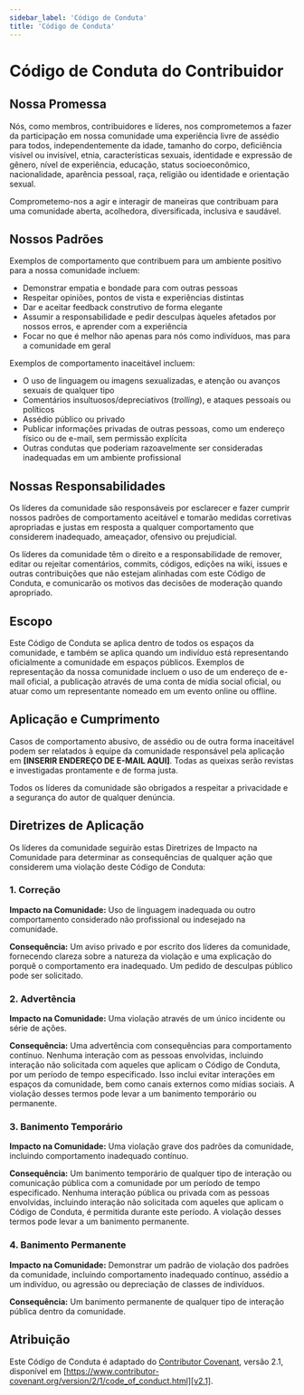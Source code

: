 ```yaml
---
sidebar_label: 'Código de Conduta'
title: 'Código de Conduta'
---
```

# Código de Conduta do Contribuidor

## Nossa Promessa

Nós, como membros, contribuidores e líderes, nos comprometemos a fazer da participação em nossa comunidade uma experiência livre de assédio para todos, independentemente da idade, tamanho do corpo, deficiência visível ou invisível, etnia, características sexuais, identidade e expressão de gênero, nível de experiência, educação, status socioeconômico, nacionalidade, aparência pessoal, raça, religião ou identidade e orientação sexual.

Comprometemo-nos a agir e interagir de maneiras que contribuam para uma comunidade aberta, acolhedora, diversificada, inclusiva e saudável.

## Nossos Padrões

Exemplos de comportamento que contribuem para um ambiente positivo para a nossa comunidade incluem:

* Demonstrar empatia e bondade para com outras pessoas
* Respeitar opiniões, pontos de vista e experiências distintas
* Dar e aceitar feedback construtivo de forma elegante
* Assumir a responsabilidade e pedir desculpas àqueles afetados por nossos erros, e aprender com a experiência
* Focar no que é melhor não apenas para nós como indivíduos, mas para a comunidade em geral

Exemplos de comportamento inaceitável incluem:

* O uso de linguagem ou imagens sexualizadas, e atenção ou avanços sexuais de qualquer tipo
* Comentários insultuosos/depreciativos (*trolling*), e ataques pessoais ou políticos
* Assédio público ou privado
* Publicar informações privadas de outras pessoas, como um endereço físico ou de e-mail, sem permissão explícita
* Outras condutas que poderiam razoavelmente ser consideradas inadequadas em um ambiente profissional

## Nossas Responsabilidades

Os líderes da comunidade são responsáveis por esclarecer e fazer cumprir nossos padrões de comportamento aceitável e tomarão medidas corretivas apropriadas e justas em resposta a qualquer comportamento que considerem inadequado, ameaçador, ofensivo ou prejudicial.

Os líderes da comunidade têm o direito e a responsabilidade de remover, editar ou rejeitar comentários, commits, códigos, edições na wiki, issues e outras contribuições que não estejam alinhadas com este Código de Conduta, e comunicarão os motivos das decisões de moderação quando apropriado.

## Escopo

Este Código de Conduta se aplica dentro de todos os espaços da comunidade, e também se aplica quando um indivíduo está representando oficialmente a comunidade em espaços públicos. Exemplos de representação da nossa comunidade incluem o uso de um endereço de e-mail oficial, a publicação através de uma conta de mídia social oficial, ou atuar como um representante nomeado em um evento online ou offline.

## Aplicação e Cumprimento

Casos de comportamento abusivo, de assédio ou de outra forma inaceitável podem ser relatados à equipe da comunidade responsável pela aplicação em **[INSERIR ENDEREÇO DE E-MAIL AQUI]**. Todas as queixas serão revistas e investigadas prontamente e de forma justa.

Todos os líderes da comunidade são obrigados a respeitar a privacidade e a segurança do autor de qualquer denúncia.

## Diretrizes de Aplicação

Os líderes da comunidade seguirão estas Diretrizes de Impacto na Comunidade para determinar as consequências de qualquer ação que considerem uma violação deste Código de Conduta:

### 1. Correção

**Impacto na Comunidade:** Uso de linguagem inadequada ou outro comportamento considerado não profissional ou indesejado na comunidade.

**Consequência:** Um aviso privado e por escrito dos líderes da comunidade, fornecendo clareza sobre a natureza da violação e uma explicação do porquê o comportamento era inadequado. Um pedido de desculpas público pode ser solicitado.

### 2. Advertência

**Impacto na Comunidade:** Uma violação através de um único incidente ou série de ações.

**Consequência:** Uma advertência com consequências para comportamento contínuo. Nenhuma interação com as pessoas envolvidas, incluindo interação não solicitada com aqueles que aplicam o Código de Conduta, por um período de tempo especificado. Isso inclui evitar interações em espaços da comunidade, bem como canais externos como mídias sociais. A violação desses termos pode levar a um banimento temporário ou permanente.

### 3. Banimento Temporário

**Impacto na Comunidade:** Uma violação grave dos padrões da comunidade, incluindo comportamento inadequado contínuo.

**Consequência:** Um banimento temporário de qualquer tipo de interação ou comunicação pública com a comunidade por um período de tempo especificado. Nenhuma interação pública ou privada com as pessoas envolvidas, incluindo interação não solicitada com aqueles que aplicam o Código de Conduta, é permitida durante este período. A violação desses termos pode levar a um banimento permanente.

### 4. Banimento Permanente

**Impacto na Comunidade:** Demonstrar um padrão de violação dos padrões da comunidade, incluindo comportamento inadequado contínuo, assédio a um indivíduo, ou agressão ou depreciação de classes de indivíduos.

**Consequência:** Um banimento permanente de qualquer tipo de interação pública dentro da comunidade.

## Atribuição

Este Código de Conduta é adaptado do [Contributor Covenant][homepage], versão 2.1, disponível em [https://www.contributor-covenant.org/version/2/1/code_of_conduct.html][v2.1].

[homepage]: https://www.contributor-covenant.org
[v2.1]: https://www.contributor-covenant.org/version/2/1/code_of_conduct.html